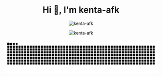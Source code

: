 <h1 align="center">Hi 👋, I'm kenta-afk</h1>


<p align="center">
  <img src="https://github-readme-stats.vercel.app/api/top-langs?username=kenta-afk&show_icons=true&locale=en&layout=compact&hide=html,css,blade,vue" alt="kenta-afk" />
</p>

<p align="center">
  <img src="https://github-readme-stats.vercel.app/api?username=kenta-afk&show_icons=true&locale=en" alt="kenta-afk" />
</p>


<picture>
  <source media="(prefers-color-scheme: dark)" srcset="https://raw.githubusercontent.com/kenta-afk/kenta-afk/output/github-contribution-grid-snake-dark.svg">
  <source media="(prefers-color-scheme: light)" srcset="https://raw.githubusercontent.com/kenta-afk/kenta-afk/output/github-contribution-grid-snake.svg">
  <img alt="github contribution grid snake animation" src="https://raw.githubusercontent.com/kenta-afk/kenta-afk/output/github-contribution-grid-snake.svg">
</picture>



